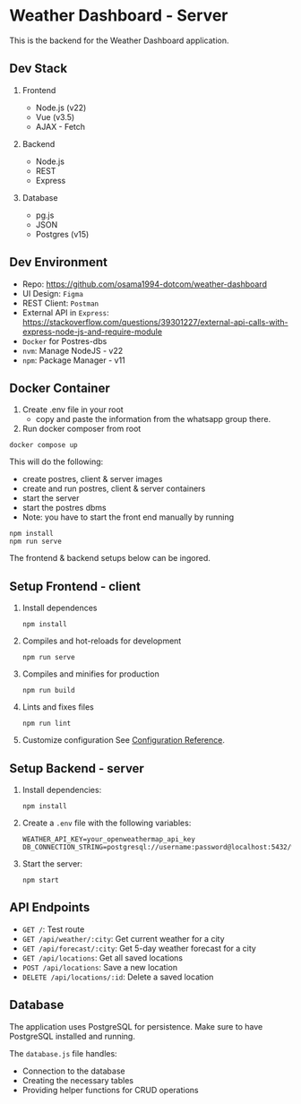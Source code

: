 # Weather Dashboard - Server

This is the backend for the Weather Dashboard application.

## Dev Stack
1. Frontend
   - Node.js (v22)
   - Vue (v3.5)
   - AJAX - Fetch

2. Backend
   - Node.js
   - REST
   - Express

3. Database
   - pg.js
   - JSON
   - Postgres (v15)


## Dev Environment
- Repo: https://github.com/osama1994-dotcom/weather-dashboard
- UI Design: `Figma`
- REST Client: `Postman`
- External API in `Express`: https://stackoverflow.com/questions/39301227/external-api-calls-with-express-node-js-and-require-module
- `Docker` for Postres-dbs
- `nvm`: Manage NodeJS - v22
- `npm`: Package Manager - v11


## Docker Container
1. Create .env file in your root
   - copy and paste the information from the whatsapp group there.
2. Run docker composer from root
```
docker compose up
```
This will do the following:
- create postres, client & server images
- create and run postres, client & server containers
- start the server
- start the postres dbms
- Note: you have to start the front end manually by running
```
npm install
npm run serve
```
The frontend & backend setups below can be ingored.


 ## Setup Frontend - client
1. Install dependences
   ```
   npm install
   ```
2. Compiles and hot-reloads for development
   ```
   npm run serve
   ```
3. Compiles and minifies for production
   ```
   npm run build
   ```
4. Lints and fixes files
   ```
   npm run lint
   ```
5. Customize configuration
See [Configuration Reference](https://cli.vuejs.org/config/).



## Setup Backend - server
1. Install dependencies:
   ```
   npm install
   ```
2. Create a `.env` file with the following variables:
   ```
   WEATHER_API_KEY=your_openweathermap_api_key
   DB_CONNECTION_STRING=postgresql://username:password@localhost:5432/weather_app
   ```
3. Start the server:
   ```
   npm start
   ```
## API Endpoints
- `GET /`: Test route
- `GET /api/weather/:city`: Get current weather for a city
- `GET /api/forecast/:city`: Get 5-day weather forecast for a city
- `GET /api/locations`: Get all saved locations
- `POST /api/locations`: Save a new location
- `DELETE /api/locations/:id`: Delete a saved location

## Database
The application uses PostgreSQL for persistence. Make sure to have PostgreSQL installed and running.

The `database.js` file handles:
- Connection to the database
- Creating the necessary tables
- Providing helper functions for CRUD operations
